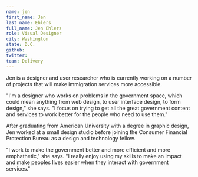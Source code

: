 ```yaml
---
name: jen
first_name: Jen
last_name: Ehlers
full_name: Jen Ehlers
role: Visual Designer
city: Washington
state: D.C.
github:
twitter:
team: Delivery
---
```


Jen is a designer and user researcher who is currently working on a number of projects that will make immigration services more accessible. 

"I'm a designer who works on problems in the government space, which could mean anything from web design, to user interface design, to form design," she says. "I focus on trying to get all the great government content and services to work better for the people who need to use them."

After graduating from American University with a degree in graphic design, Jen worked at a small design studio before joining the Consumer Financial Protection Bureau as a design and technology fellow.

"I work to make the government better and more efficient and more emphathetic," she says. "I really enjoy using my skills to make an impact and make peoples lives easier when they interact with government services."
